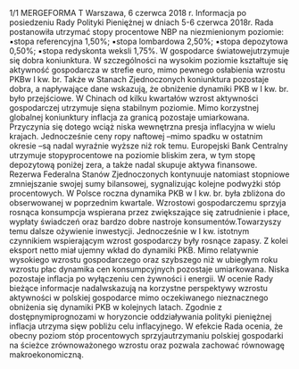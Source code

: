1/1
MERGEFORMA
T
Warszawa, 6 czerwca 2018 r.
Informacja po posiedzeniu Rady Polityki Pieniężnej
w dniach 5-6 czerwca 2018r.
Rada postanowiła utrzymać stopy procentowe NBP na niezmienionym poziomie:
▪stopa referencyjna 1,50%;
▪stopa lombardowa 2,50%;
▪stopa depozytowa 0,50%;
▪stopa redyskonta weksli 1,75%.
W gospodarce światowejutrzymuje się dobra koniunktura. W szczególności na
wysokim poziomie kształtuje się aktywność gospodarcza w strefie euro, mimo pewnego
osłabienia wzrostu PKBw I kw. br. Także w Stanach Zjednoczonych koniunktura
pozostaje dobra, a napływające dane wskazują, że obniżenie dynamiki PKB w I kw. br.
było przejściowe. W Chinach od kilku kwartałów wzrost aktywności gospodarczej
utrzymuje sięna stabilnym poziomie.
Mimo korzystnej globalnej koniunktury inflacja za granicą pozostaje umiarkowana.
Przyczynia się dotego wciąż niska wewnętrzna presja inflacyjna w wielu krajach.
Jednocześnie ceny ropy naftowej –mimo spadku w ostatnim okresie –są nadal wyraźnie
wyższe niż rok temu.
Europejski Bank Centralny utrzymuje stopyprocentowe na poziomie bliskim zera,
w tym stopę depozytową poniżej zera, a także nadal skupuje aktywa finansowe. Rezerwa
Federalna Stanów Zjednoczonych kontynuuje natomiast stopniowe zmniejszanie swojej
sumy bilansowej, sygnalizując kolejne podwyżki stóp procentowych.
W Polsce roczna dynamika PKB w I kw. br. była zbliżona do obserwowanej w
poprzednim kwartale. Wzrostowi gospodarczemu sprzyja rosnąca konsumpcja
wspierana przez zwiększające się zatrudnienie i płace, wypłaty świadczeń oraz bardzo
dobre nastroje konsumentów.Towarzyszy temu dalsze ożywienie inwestycji.
Jednocześnie w I kw. istotnym czynnikiem wspierającym wzrost gospodarczy były
rosnące zapasy. Z kolei eksport netto miał ujemny wkład do dynamiki PKB.
Mimo relatywnie wysokiego wzrostu gospodarczego oraz szybszego niż w ubiegłym
roku wzrostu płac dynamika cen konsumpcyjnych pozostaje umiarkowana. Niska
pozostaje inflacja po wyłączeniu cen żywności i energii.
W ocenie Rady bieżące informacje nadalwskazują na korzystne perspektywy wzrostu
aktywności w polskiej gospodarce mimo oczekiwanego nieznacznego obniżenia się
dynamiki PKB w kolejnych latach. Zgodnie z dostępnymiprognozami w horyzoncie
oddziaływania polityki pieniężnej inflacja utrzyma sięw pobliżu celu inflacyjnego. W
efekcie Rada ocenia, że obecny poziom stóp procentowych sprzyjautrzymaniu polskiej
gospodarki na ścieżce zrównoważonego wzrostu oraz pozwala zachować równowagę
makroekonomiczną.
